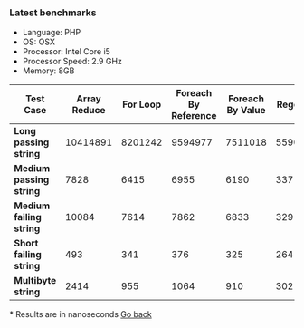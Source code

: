 ### Latest benchmarks

* Language: PHP
* OS: OSX
* Processor: Intel Core i5
* Processor Speed:	2.9 GHz
* Memory: 8GB

| Test Case             | Array Reduce | For Loop | Foreach By Reference | Foreach By Value | Regex |
|-----------------------| -------------|----------|----------------------|------------------|-------|
| **Long passing string**  | 10414891     | 8201242  | 9594977              | 7511018          | 55902 |
| **Medium passing string** | 7828         | 6415     | 6955                 | 6190             | 337   |
| **Medium failing string** | 10084        | 7614     | 7862                 | 6833             | 329   |
| **Short failing string**  | 493          | 341      | 376                  | 325              | 264   |
| **Multibyte string**      | 2414         | 955      | 1064                 | 910              | 302   |

<span>* Results are in nanoseconds</span>
[Go back](README.md)
